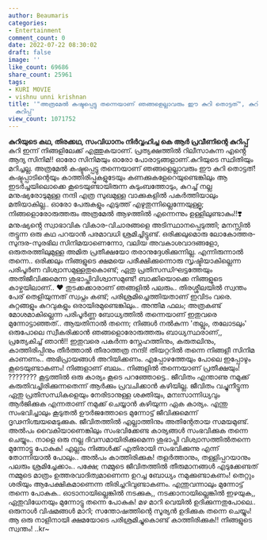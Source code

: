 ```yaml
---
author: Beaumaris
categories:
- Entertainment
comment_count: 0
date: 2022-07-22 08:30:02
draft: false
image: ''
like_count: 69686
share_count: 25961
tags:
- KURI MOVIE
- vishnu unni krishnan
title: '"അത്രമേൽ കഷ്ടപ്പെട്ടു തന്നെയാണ് ഞങ്ങളെല്ലാവരും ഈ കുറി തൊട്ടത്", കുറിയുടെ സംവിധായകന്റെ
  കുറിപ്പ്'
view_count: 1071752
---
```


**കുറിയുടെ കഥ, തിരക്കഥ, സംവിധാനം നിർവ്വഹിച്ച കെ ആർ പ്രവീണിന്റെ കുറിപ്പ്** കുറി ഇന്ന് നിങ്ങളിലേക്ക് എത്തുകയാണ്. പ്രത്യക്ഷത്തിൽ റിലീസാകുന്ന എൻ്റെ ആദ്യ സിനിമ!! ഓരോ സിനിമയും ഓരോ പോരാട്ടങ്ങളാണ്.കുറിയുടെ സ്ഥിതിയും മറിച്ചല്ല. അത്രമേൽ കഷ്ടപ്പെട്ടു തന്നെയാണ് ഞങ്ങളെല്ലാവരും ഈ കുറി തൊട്ടത്! കഷ്ടപ്പാടിന്റെയും കാത്തിരിപ്പുകളുടേയും കണക്കുകളേറെയുണ്ടെങ്കിലും ആ ഇടർച്ചയിലൊക്കെ കൂടെയുണ്ടായിരുന്ന കുടുംബത്തോടും, കുറച്ച് നല്ല മനുഷ്യരോടുമുള്ള നന്ദി എത്ര സുഖമുള്ള വാക്കുകളിൽ പകർത്തിയാലും മതിയാകില്ല.. ഓരോ പേരുകളും എടുത്ത് എഴുതുന്നില്ലെന്നേയുള്ളൂ; നിങ്ങളൊരോരുത്തരും അത്രമേൽ ആഴത്തിൽ എന്നെന്നും ഉള്ളിലുണ്ടാകും!!❣️ മനുഷ്യൻ്റെ സ്വാഭാവിക വികാര-വിചാരങ്ങളെ അടിസ്ഥാനപ്പെടുത്തി; മനസ്സിൽ തട്ടുന്ന ഒരു കഥ പറയാൻ പരമാവധി ശ്രമിച്ചിട്ടുണ്ട്. ഒരിക്കലുമൊരു ലോകോത്തര-സുന്ദര-സുരഭില സിനിമയാണെന്നോ, വലിയ അവകാശവാദങ്ങളോ, ഒരുതരത്തിലുമുള്ള അമിത പ്രതീക്ഷയോ തരാനുദ്ദേശിക്കുന്നില്ല. എന്നിരുന്നാൽ തന്നെ.. ഒരിക്കലും നിങ്ങളുടെ ക്ഷമയെ പരീക്ഷിക്കുന്നൊരു സൃഷ്ടിയാകില്ലെന്ന പരിപൂർണ വിശ്വാസമുള്ളതുകൊണ്ട്; ഏതു പ്രതിസന്ധിഘട്ടത്തേയും അതിജീവിക്കുമെന്ന ശുഭാപ്തിവിശ്വാസമുണ്ട്! ബാക്കിയൊക്കെ നിങ്ങളുടെ കാഴ്ചയിലാണ്.. ❤️ തുടക്കക്കാരാണ് ഞങ്ങളിൽ പലരും.. തിരശ്ശീലയില്‍ സ്വന്തം പേര് തെളിയുന്നത് സ്വപ്നം കണ്ട്; പരിശ്രമിച്ചെത്തിയതാണ് ഇവിടം വരെ. കുറ്റങ്ങളും കുറവുകളും ഒരായിരമുണ്ടെങ്കിലും.. അന്തിമ ഫലം; അത്രകണ്ട് മോശമാകില്ലെന്ന പരിപൂർണ്ണ ബോധ്യത്തിൽ തന്നെയാണ് ഇതുവരെ മുന്നോട്ടാഞ്ഞത്.. ആയതിനാൽ തന്നെ; നിങ്ങൾ നൽകുന്ന 'തല്ലും, തലോടലും' ഒരുപോലെ സ്വീകരിക്കാൻ ഞങ്ങളൊരോരുത്തരും ബാധ്യസ്ഥരാണ്,, പ്രത്യേകിച്ച് ഞാൻ!! ഇതുവരെ പകർന്ന സ്നേഹത്തിനും, കരുതലിനും, കാത്തിരിപ്പിനും തീർത്താൽ തീരാത്തത്ര നന്ദി! തിയറ്ററിൽ തന്നെ നിങ്ങളീ സിനിമ കാണണം.. അഭിപ്രായങ്ങൾ അറിയിക്കണം. എപ്പോഴത്തേയും പോലെ ഇപ്പോഴും കൂടെയുണ്ടാകണം! നിങ്ങളാണ് ബലം.. നിങ്ങളിൽ തന്നെയാണ് പ്രതീക്ഷയും! ???????? കൂട്ടത്തിൽ ഒരു കാര്യം കൂടെ പറഞ്ഞോട്ടെ.. ജീവിതം എന്താണു നമുക്ക് കരുതിവച്ചിരിക്കുന്നതെന്ന് ആർക്കും പ്രവചിക്കാൻ കഴിയില്ല. ജീവിതം വച്ചുനീട്ടുന്ന ഏതു പ്രതിസന്ധികളെയും നേരിടാനുള്ള ശക്തിയും, മനഃസാന്നിധ്യവും ആർജിക്കുക എന്നതാണ് നമുക്ക് ചെയ്യാൻ കഴിയുന്ന ഏക കാര്യം. എന്തു സംഭവിച്ചാലും കൂടുതൽ ഊർജത്തോടെ മുന്നോട്ട് ജീവിക്കുമെന്ന് ദൃഢനിശ്ചയമെടുക്കുക. ജീവിതത്തിൽ എല്ലാത്തിനും അതിന്റേതായ സമയമുണ്ട്. അൽപം വൈകിയാണെങ്കിലും സംഭവിക്കേണ്ട കാര്യങ്ങൾ സംഭവിക്കുക തന്നെ ചെയ്യും.. നാളെ ഒരു നല്ല ദിവസമായിരിക്കുമെന്ന ശുഭാപ്തി വിശ്വാസത്തിൽതന്നെ മുന്നോട്ടു പോകുക! എല്ലാം നിങ്ങൾക്ക് എതിരായി സംഭവിക്കുന്നു എന്ന് തോന്നിയാൽ പോലും.. അൽപം കാത്തിരിക്കുക! തളർത്താനും, തള്ളിപ്പറയാനും പലരും ശ്രമിച്ചേക്കാം.. പക്ഷേ; നമ്മുടെ ജീവിതത്തിൽ തീരുമാനങ്ങൾ എടുക്കേണ്ടത് നമ്മുടെ മാത്രം ഉത്തരവാദിത്വമാണെന്ന ഉറച്ച ബോധ്യം നമുക്കുണ്ടാകണം! തെറ്റും ശരിയും ആപേക്ഷികമാണെന്ന തിരിച്ചറിവുണ്ടാകണം. എന്തുവന്നാലും മുന്നോട്ട് തന്നെ പോകുക.. ഓടാനായില്ലെങ്കിൽ നടക്കുക,, നടക്കാനായില്ലെങ്കിൽ ഇഴയുക,, ഏതുവിധേനയും മുന്നോട്ടു തന്നെ പോകുക! മഴ മാറി വെയിൽ ഉദിക്കുന്നതുപോലെ.. ഒരുനാൾ വിഷമങ്ങൾ മാറി; സന്തോഷത്തിന്റെ സൂര്യൻ ഉദിക്കുക തന്നെ ചെയ്യും! ആ ഒരു നാളിനായി ക്ഷമയോടെ പരിശ്രമിച്ചുകൊണ്ട് കാത്തിരിക്കുക!! നിങ്ങളുടെ സ്വന്തം! ..kr~